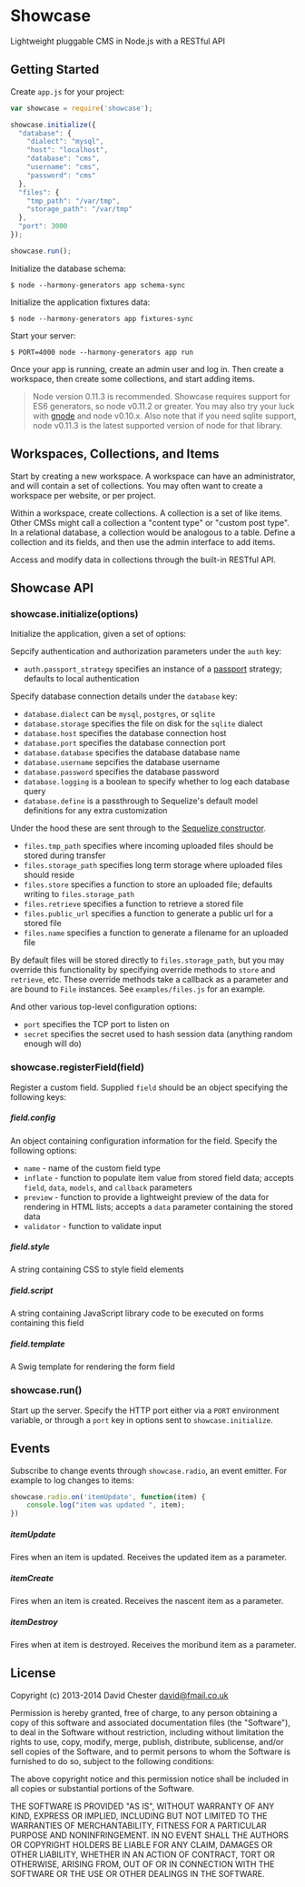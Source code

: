 # Showcase

Lightweight pluggable CMS in Node.js with a RESTful API

## Getting Started

Create `app.js` for your project:

```javascript
var showcase = require('showcase');

showcase.initialize({
  "database": {
    "dialect": "mysql",
    "host": "localhost",
    "database": "cms",
    "username": "cms",
    "password": "cms"
  },
  "files": {
    "tmp_path": "/var/tmp",
    "storage_path": "/var/tmp"
  },
  "port": 3000
});

showcase.run();
```

Initialize the database schema:

```
$ node --harmony-generators app schema-sync
```

Initialize the application fixtures data:

```
$ node --harmony-generators app fixtures-sync
```

Start your server:

```
$ PORT=4000 node --harmony-generators app run
```

Once your app is running, create an admin user and log in.  Then create a workspace, then create some collections, and start adding items.

> Node version 0.11.3 is recommended.  Showcase requires support for ES6 generators, so node v0.11.2 or greater.  You may also try your luck with [gnode](https://github.com/TooTallNate/gnode) and node v0.10.x.  Also note that if you need sqlite support, node v0.11.3 is the latest supported version of node for that library.


## Workspaces, Collections, and Items

Start by creating a new workspace.  A workspace can have an administrator, and will contain a set of collections.  You may often want to create a workspace per website, or per project.

Within a workspace, create collections.  A collection is a set of like items.  Other CMSs might call a collection a "content type" or "custom post type".  In a relational database, a collection would be analogous to a table.  Define a collection and its fields, and then use the admin interface to add items.  

Access and modify data in collections through the built-in RESTful API.

## Showcase API

### showcase.initialize(options)

Initialize the application, given a set of options:

Sepcify authentication and authorization parameters under the `auth` key:

- `auth.passport_strategy` specifies an instance of a [passport](http://passportjs.org) strategy; defaults to local authentication

Specify database connection details under the `database` key:

- `database.dialect` can be `mysql`, `postgres`, or `sqlite`
- `database.storage` specifies the file on disk for the `sqlite` dialect
- `database.host` specifies the database connection host
- `database.port` specifies the database connection port
- `database.database` specifies the database database name
- `database.username` sepcifies the database username
- `database.password` specifies the database password
- `database.logging` is a boolean to specify whether to log each database query
- `database.define` is a passthrough to Sequelize's default model definitions for any extra customization

Under the hood these are sent through to the [Sequelize constructor](http://sequelizejs.com/documentation#usage-options).

- `files.tmp_path` specifies where incoming uploaded files should be stored during transfer
- `files.storage_path` specifies long term storage where uploaded files should reside
- `files.store` specifies a function to store an uploaded file; defaults writing to `files.storage_path`
- `files.retrieve` specifies a function to retrieve a stored file
- `files.public_url` specifies a function to generate a public url for a stored file
- `files.name` specifies a function to generate a filename for an uploaded file

By default files will be stored directly to `files.storage_path`, but you may override this functionality by specifying override methods to `store` and `retrieve`, etc.  These override methods take a callback as a parameter and are bound to `File` instances. See `examples/files.js` for an example.

And other various top-level configuration options:

- `port` specifies the TCP port to listen on
- `secret` specifies the secret used to hash session data (anything random enough will do)

### showcase.registerField(field)

Register a custom field.  Supplied `field` should be an object specifying the following keys:

##### field.config

An object containing configuration information for the field.  Specify the following options:

- `name` - name of the custom field type
- `inflate` - function to populate item value from stored field data; accepts `field`, `data`, `models`, and `callback` parameters
- `preview` - function to provide a lightweight preview of the data for rendering in HTML lists; accepts a `data` parameter containing the stored data
- `validator` - function to validate input

##### field.style

A string containing CSS to style field elements

##### field.script

A string containing JavaScript library code to be executed on forms containing this field

##### field.template

A Swig template for rendering the form field

### showcase.run()

Start up the server.  Specify the HTTP port either via a `PORT` environment variable, or through a `port` key in options sent to `showcase.initialize`.

## Events

Subscribe to change events through `showcase.radio`, an event emitter.  For example to log changes to items:

```javascript
showcase.radio.on('itemUpdate', function(item) {
    console.log("item was updated ", item);
})
```

##### itemUpdate

Fires when an item is updated.  Receives the updated item as a parameter.  

##### itemCreate

Fires when an item is created.  Receives the nascent item as a parameter.

##### itemDestroy

Fires when at item is destroyed.  Receives the moribund item as a parameter.


## License

Copyright (c) 2013-2014 David Chester <david@fmail.co.uk>

Permission is hereby granted, free of charge, to any person obtaining a copy of this software and associated documentation files (the "Software"), to deal in the Software without restriction, including without limitation the rights to use, copy, modify, merge, publish, distribute, sublicense, and/or sell copies of the Software, and to permit persons to whom the Software is furnished to do so, subject to the following conditions:

The above copyright notice and this permission notice shall be included in all copies or substantial portions of the Software.

THE SOFTWARE IS PROVIDED "AS IS", WITHOUT WARRANTY OF ANY KIND, EXPRESS OR IMPLIED, INCLUDING BUT NOT LIMITED TO THE WARRANTIES OF MERCHANTABILITY, FITNESS FOR A PARTICULAR PURPOSE AND NONINFRINGEMENT. IN NO EVENT SHALL THE AUTHORS OR COPYRIGHT HOLDERS BE LIABLE FOR ANY CLAIM, DAMAGES OR OTHER LIABILITY, WHETHER IN AN ACTION OF CONTRACT, TORT OR OTHERWISE, ARISING FROM, OUT OF OR IN CONNECTION WITH THE SOFTWARE OR THE USE OR OTHER DEALINGS IN THE SOFTWARE.

